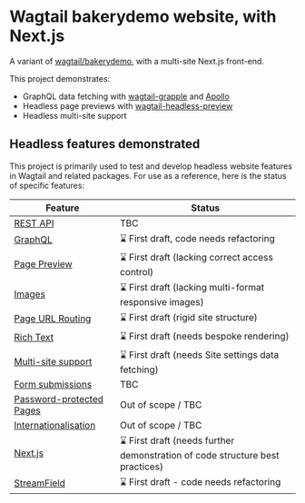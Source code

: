 # Wagtail bakerydemo website, with Next.js

A variant of [wagtail/bakerydemo](https://github.com/wagtail/bakerydemo), with a multi-site Next.js front-end.

This project demonstrates:

-   GraphQL data fetching with [wagtail-grapple](https://github.com/torchbox/wagtail-grapple) and [Apollo](https://www.apollographql.com/)
-   Headless page previews with [wagtail-headless-preview](https://github.com/torchbox/wagtail-headless-preview)
-   Headless multi-site support

## Headless features demonstrated

This project is primarily used to test and develop headless website features in Wagtail and related packages. For use as a reference, here is the status of specific features:

| Feature                                                                                   | Status                                                                        |
| ----------------------------------------------------------------------------------------- | ----------------------------------------------------------------------------- |
| [REST API](https://areweheadlessyet.wagtail.org/rest-api)                                 | TBC                                                                           |
| [GraphQL](https://areweheadlessyet.wagtail.org/graphql)                                   | ⌛️ First draft, code needs refactoring                                        |
| [Page Preview](https://areweheadlessyet.wagtail.org/page-preview)                         | ⌛️ First draft (lacking correct access control)                               |
| [Images](https://areweheadlessyet.wagtail.org/images)                                     | ⌛️ First draft (lacking multi-format responsive images)                       |
| [Page URL Routing](https://areweheadlessyet.wagtail.org/page-url-routing)                 | ⌛️ First draft (rigid site structure)                                         |
| [Rich Text](https://areweheadlessyet.wagtail.org/rich-text)                               | ⌛️ First draft (needs bespoke rendering)                                      |
| [Multi-site support](https://areweheadlessyet.wagtail.org/multi-site-support)             | ⌛️ First draft (needs Site settings data fetching)                            |
| [Form submissions](https://areweheadlessyet.wagtail.org/form-submissions)                 | TBC                                                                           |
| [Password-protected Pages](https://areweheadlessyet.wagtail.org/password-protected-pages) | Out of scope / TBC                                                            |
| [Internationalisation](https://areweheadlessyet.wagtail.org/internationalisation)         | Out of scope / TBC                                                            |
| [Next.js](https://areweheadlessyet.wagtail.org/nextjs)                                    | ⌛️ First draft (needs further demonstration of code structure best practices) |
| [StreamField](https://areweheadlessyet.wagtail.org/streamfield)                           | ⌛️ First draft - code needs refactoring                                       |

